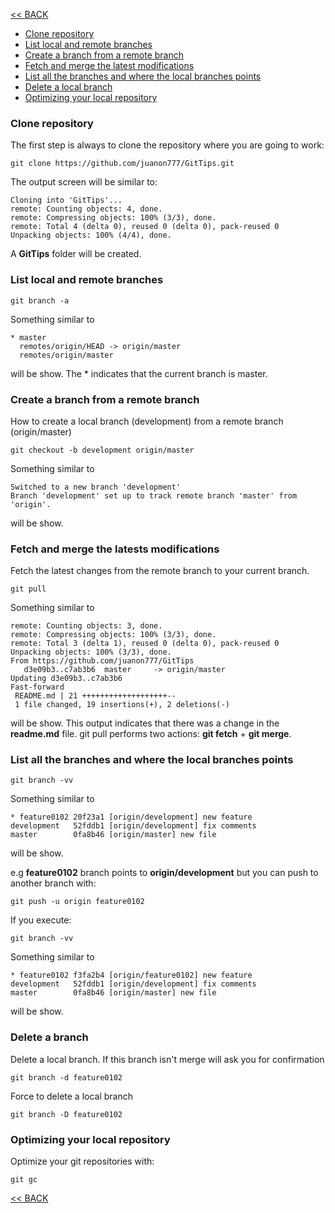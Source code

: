 [<< BACK](README.md)

- [Clone repository](#clone-repository)
- [List local and remote branches](#list-local-and-remote-branches)
- [Create a branch from a remote branch](#create-a-branch-from-a-remote-branch)
- [Fetch and merge the latest modifications](#fetch-and-merge-the-latests-modifications)
- [List all the branches and where the local branches points](#list-all-the-branches-and-where-the-local-branches-points)
- [Delete a local branch](#delete-a-branch)
- [Optimizing your local repository](#optimizing-your-local-repository)



### Clone repository

The first step is always to clone the repository where you are going to work:

```
git clone https://github.com/juanon777/GitTips.git
```

The output screen will be similar to:

```
Cloning into 'GitTips'...
remote: Counting objects: 4, done.
remote: Compressing objects: 100% (3/3), done.
remote: Total 4 (delta 0), reused 0 (delta 0), pack-reused 0
Unpacking objects: 100% (4/4), done.
```

A **GitTips** folder will be created.

### List local and remote branches

```
git branch -a
```

Something similar to

```
* master
  remotes/origin/HEAD -> origin/master
  remotes/origin/master
```
  
will be show. 
The * indicates that the current branch is master.


### Create a branch from a remote branch

How to create a local branch (development) from a remote branch (origin/master)

```
git checkout -b development origin/master
```
Something similar to

```
Switched to a new branch 'development'
Branch 'development' set up to track remote branch 'master' from 'origin'.
```

will be show. 

### Fetch and merge the latests modifications

Fetch the latest changes from the remote branch to your current branch.

```
git pull
```

Something similar to

```
remote: Counting objects: 3, done.
remote: Compressing objects: 100% (3/3), done.
remote: Total 3 (delta 1), reused 0 (delta 0), pack-reused 0
Unpacking objects: 100% (3/3), done.
From https://github.com/juanon777/GitTips
   d3e09b3..c7ab3b6  master     -> origin/master
Updating d3e09b3..c7ab3b6
Fast-forward
 README.md | 21 +++++++++++++++++++--
 1 file changed, 19 insertions(+), 2 deletions(-)
```

will be show. 
This output indicates that there was a change in the **readme.md** file.
git pull performs two actions: **git fetch** + **git merge**.

### List all the branches and where the local branches points

```
git branch -vv
```
Something similar to

```
* feature0102 20f23a1 [origin/development] new feature
development   52fddb1 [origin/development] fix comments
master        0fa8b46 [origin/master] new file
```

will be show.

e.g **feature0102** branch points to **origin/development** but you can push to another branch with:

```
git push -u origin feature0102
```

If you execute:

```
git branch -vv
```

Something similar to

```
* feature0102 f3fa2b4 [origin/feature0102] new feature
development   52fddb1 [origin/development] fix comments
master        0fa8b46 [origin/master] new file
```
will be show. 

### Delete a branch

Delete a local branch. If this branch isn't merge will ask you for confirmation

```
git branch -d feature0102
```

Force to delete a local branch

```
git branch -D feature0102
```


### Optimizing your local repository

Optimize your git repositories with:

```
git gc
```



[<< BACK](README.md)
